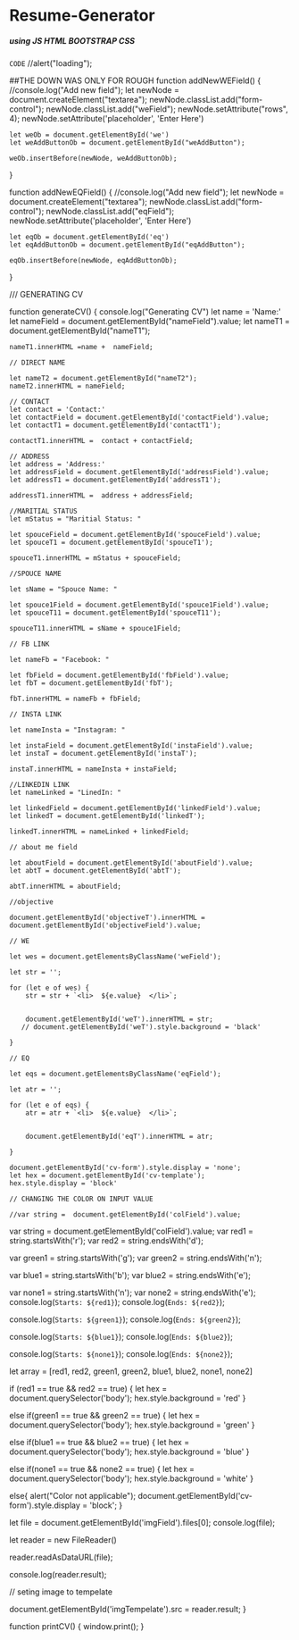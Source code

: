 # Resume-Generator

##### using JS HTML BOOTSTRAP CSS
<code>CODE</code>
//alert("loading");


##THE DOWN WAS ONLY FOR ROUGH
function addNewWEField() {
    //console.log("Add new field");
    let newNode = document.createElement("textarea");
    newNode.classList.add("form-control");
    newNode.classList.add("weField");
    newNode.setAttribute("rows", 4);
    newNode.setAttribute('placeholder', 'Enter Here')

    let weOb = document.getElementById('we')
    let weAddButtonOb = document.getElementById("weAddButton");

    weOb.insertBefore(newNode, weAddButtonOb);
}

function addNewEQField() {
    //console.log("Add new field");
    let newNode = document.createElement("textarea");
    newNode.classList.add("form-control");
    newNode.classList.add("eqField");
    newNode.setAttribute('placeholder', 'Enter Here')

    let eqOb = document.getElementById('eq')
    let eqAddButtonOb = document.getElementById("eqAddButton");

    eqOb.insertBefore(newNode, eqAddButtonOb);
}

/// GENERATING CV

function generateCV() {
    console.log("Generating CV")
    let name = 'Name:'
    let nameField = document.getElementById("nameField").value;
    let nameT1 = document.getElementById("nameT1");

    nameT1.innerHTML =name +  nameField;

    // DIRECT NAME

    let nameT2 = document.getElementById("nameT2");
    nameT2.innerHTML = nameField;

    // CONTACT
    let contact = 'Contact:'
    let contactField = document.getElementById('contactField').value;
    let contactT1 = document.getElementById('contactT1');

    contactT1.innerHTML =  contact + contactField;

    // ADDRESS
    let address = 'Address:'
    let addressField = document.getElementById('addressField').value;
    let addressT1 = document.getElementById('addressT1');

    addressT1.innerHTML =  address + addressField;

    //MARITIAL STATUS
    let mStatus = "Maritial Status: "

    let spouceField = document.getElementById('spouceField').value;
    let spouceT1 = document.getElementById('spouceT1');

    spouceT1.innerHTML = mStatus + spouceField;

    //SPOUCE NAME

    let sName = "Spouce Name: "

    let spouce1Field = document.getElementById('spouce1Field').value;
    let spouceT11 = document.getElementById('spouceT11');

    spouceT11.innerHTML = sName + spouce1Field;

    // FB LINK

    let nameFb = "Facebook: "

    let fbField = document.getElementById('fbField').value;
    let fbT = document.getElementById('fbT');

    fbT.innerHTML = nameFb + fbField;

    // INSTA LINK

    let nameInsta = "Instagram: "

    let instaField = document.getElementById('instaField').value;
    let instaT = document.getElementById('instaT');

    instaT.innerHTML = nameInsta + instaField;

    //LINKEDIN LINK
    let nameLinked = "LinedIn: "

    let linkedField = document.getElementById('linkedField').value;
    let linkedT = document.getElementById('linkedT');

    linkedT.innerHTML = nameLinked + linkedField;

    // about me field

    let aboutField = document.getElementById('aboutField').value;
    let abtT = document.getElementById('abtT');

    abtT.innerHTML = aboutField;

    //objective

    document.getElementById('objectiveT').innerHTML = document.getElementById('objectiveField').value;

    // WE

    let wes = document.getElementsByClassName('weField');

    let str = '';

    for (let e of wes) {
        str = str + `<li>  ${e.value}  </li>`;


        document.getElementById('weT').innerHTML = str;
       // document.getElementById('weT').style.background = 'black'

    }

    // EQ

    let eqs = document.getElementsByClassName('eqField');

    let atr = '';

    for (let e of eqs) {
        atr = atr + `<li>  ${e.value}  </li>`;


        document.getElementById('eqT').innerHTML = atr;

    }

    document.getElementById('cv-form').style.display = 'none';
    let hex = document.getElementById('cv-template');
    hex.style.display = 'block'

    // CHANGING THE COLOR ON INPUT VALUE

    //var string =  document.getElementById('colField').value;
   
    
var string =  document.getElementById('colField').value;
var red1 = string.startsWith('r');
var red2 = string.endsWith('d');

var green1 = string.startsWith('g');
var green2 = string.endsWith('n');

var blue1 = string.startsWith('b');
var blue2 = string.endsWith('e');

var none1 = string.startsWith('n');
var none2 = string.endsWith('e');
console.log(`Starts: ${red1}`);
console.log(`Ends: ${red2}`);

console.log(`Starts: ${green1}`);
console.log(`Ends: ${green2}`);

console.log(`Starts: ${blue1}`);
console.log(`Ends: ${blue2}`);

console.log(`Starts: ${none1}`);
console.log(`Ends: ${none2}`);


let array = [red1, red2, green1, green2, blue1, blue2,   none1, none2]

if (red1 == true && red2 == true) {
    let hex = document.querySelector('body');
    hex.style.background = 'red'
}

else if(green1 == true && green2 == true) {
    let hex = document.querySelector('body');
    hex.style.background = 'green'
}

else if(blue1 == true && blue2 == true) {
    let hex = document.querySelector('body');
    hex.style.background = 'blue'
}

else if(none1 == true && none2 == true) {
    let hex = document.querySelector('body');
    hex.style.background = 'white'
}
 
else{
    alert("Color not applicable");
    document.getElementById('cv-form').style.display = 'block';
}



let file = document.getElementById('imgField').files[0];
console.log(file);

let reader = new FileReader()

reader.readAsDataURL(file);

console.log(reader.result);

// seting image to tempelate

document.getElementById('imgTempelate').src = reader.result;
}

function printCV() {
    window.print();
}
